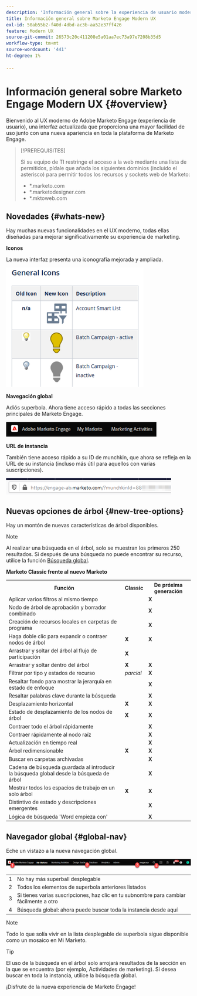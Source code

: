 ```yaml
---
description: 'Información general sobre la experiencia de usuario moderna de Marketo Engage: documentos de Marketo: documentación del producto'
title: Información general sobre Marketo Engage Modern UX
exl-id: 50ab55b2-f40d-4dbd-ac3b-aa52e37ff426
feature: Modern UX
source-git-commit: 26573c20c411208e5a01aa7ec73a97e7208b35d5
workflow-type: tm+mt
source-wordcount: '441'
ht-degree: 1%

---
```


# Información general sobre Marketo Engage Modern UX {#overview}

Bienvenido al UX moderno de Adobe Marketo Engage (experiencia de usuario), una interfaz actualizada que proporciona una mayor facilidad de uso junto con una nueva apariencia en toda la plataforma de Marketo Engage.

>[!PREREQUISITES]
>
>Si su equipo de TI restringe el acceso a la web mediante una lista de permitidos, pídale que añada los siguientes dominios (incluido el asterisco) para permitir todos los recursos y sockets web de Marketo:
>
>* *.marketo.com
>* *.marketodesigner.com
>* *.mktoweb.com

## Novedades {#whats-new}

Hay muchas nuevas funcionalidades en el UX moderno, todas ellas diseñadas para mejorar significativamente su experiencia de marketing.

**Iconos**

La nueva interfaz presenta una iconografía mejorada y ampliada.

![](assets/overview-2.png)

**Navegación global**

Adiós superbola. Ahora tiene acceso rápido a todas las secciones principales de Marketo Engage.

![](assets/overview-5.png)

**URL de instancia**

También tiene acceso rápido a su ID de munchkin, que ahora se refleja en la URL de su instancia (incluso más útil para aquellos con varias suscripciones).

![](assets/overview-6.png)

## Nuevas opciones de árbol {#new-tree-options}

Hay un montón de nuevas características de árbol disponibles.

>[!NOTE]
>
>Al realizar una búsqueda en el árbol, solo se muestran los primeros 250 resultados. Si después de una búsqueda no puede encontrar su recurso, utilice la función [Búsqueda global](/help/marketo/product-docs/marketo-engage-modern-ux/using-the-global-search.md).

**Marketo Classic frente al nuevo Marketo**

<table>
 <tbody>
  <tr>
   <th>Función</th>
   <th>Classic</th>
   <th>De próxima generación</th>
  </tr>
  <tr>
   <td>Aplicar varios filtros al mismo tiempo</td>
   <td></td>
   <td><strong>X</strong></td>
  </tr>
  <tr>
   <td>Nodo de árbol de aprobación y borrador combinado</td>
   <td></td>
   <td><strong>X</strong></td>
  </tr>
  <tr>
   <td>Creación de recursos locales en carpetas de programa</td>
   <td></td>
   <td><strong>X</strong></td>
  </tr>
  <tr>
   <td>Haga doble clic para expandir o contraer nodos de árbol</td>
   <td><strong>X</strong></td>
   <td><strong>X</strong></td>
  </tr>
  <tr>
   <td>Arrastrar y soltar del árbol al flujo de participación</td>
   <td><strong>X</strong></td>
   <td></td>
  </tr>
  <tr>
   <td>Arrastrar y soltar dentro del árbol</td>
   <td><strong>X</strong></td>
   <td><strong>X</strong></td>
  </tr>
  <tr>
   <td>Filtrar por tipo y estados de recurso</td>
   <td><i>parcial</i></td>
   <td><strong>X</strong></td>
  </tr>
  <tr>
   <td>Resaltar fondo para mostrar la jerarquía en estado de enfoque</td>
   <td></td>
   <td><strong>X</strong></td>
  </tr>
  <tr>
   <td>Resaltar palabras clave durante la búsqueda</td>
   <td></td>
   <td><strong>X</strong></td>
  </tr>
  <tr>
   <td>Desplazamiento horizontal</td>
   <td><strong>X</strong></td>
   <td><strong>X</strong></td>
  </tr>
  <tr>
   <td>Estado de desplazamiento de los nodos de árbol</td>
   <td><strong>X</strong></td>
   <td><strong>X</strong></td>
  </tr>
  <tr>
   <td>Contraer todo el árbol rápidamente</td>
   <td></td>
   <td><strong>X</strong></td>
  </tr>
  <tr>
   <td>Contraer rápidamente al nodo raíz</td>
   <td></td>
   <td><strong>X</strong></td>
  </tr>
  <tr>
   <td>Actualización en tiempo real</td>
   <td></td>
   <td><strong>X</strong></td>
  </tr>
  <tr>
   <td>Árbol redimensionable</td>
   <td><strong>X</strong></td>
   <td><strong>X</strong></td>
  </tr>
  <tr>
   <td>Buscar en carpetas archivadas</td>
   <td></td>
   <td><strong>X</strong></td>
  </tr>
  <tr>
   <td>Cadena de búsqueda guardada al introducir la búsqueda global desde la búsqueda de árbol</td>
   <td></td>
   <td><strong>X</strong></td>
  </tr>
  <tr>
   <td>Mostrar todos los espacios de trabajo en un solo árbol</td>
   <td><strong>X</strong></td>
   <td><strong>X</strong></td>
  </tr>
  <tr>
   <td>Distintivo de estado y descripciones emergentes</td>
   <td></td>
   <td><strong>X</strong></td>
  </tr>
  <tr>
   <td>Lógica de búsqueda 'Word empieza con'</td>
   <td></td>
   <td><strong>X</strong></td>
  </tr>
 </tbody>
</table>

## Navegador global {#global-nav}

Eche un vistazo a la nueva navegación global.

![](assets/overview-7.png)

<table>
 <tbody>
  <tr>
   <td>1</td>
   <td>No hay más superball desplegable</td>
  </tr>
  <tr>
   <td>2</td>
   <td>Todos los elementos de superbola anteriores listados</td>
  </tr>
  <tr>
  <tr>
   <td>3</td>
   <td>Si tienes varias suscripciones, haz clic en tu subnombre para cambiar fácilmente a otro</td>
  </tr>
  <tr>
   <td>4</td>
   <td>Búsqueda global: ahora puede buscar toda la instancia desde aquí</td>
  </tr>
 </tbody>
</table>

>[!NOTE]
>
>Todo lo que solía vivir en la lista desplegable de superbola sigue disponible como un mosaico en Mi Marketo.

>[!TIP]
>
>El uso de la búsqueda en el árbol solo arrojará resultados de la sección en la que se encuentra (por ejemplo, Actividades de marketing). Si desea buscar en toda la instancia, utilice la búsqueda global.

¡Disfrute de la nueva experiencia de Marketo Engage!
